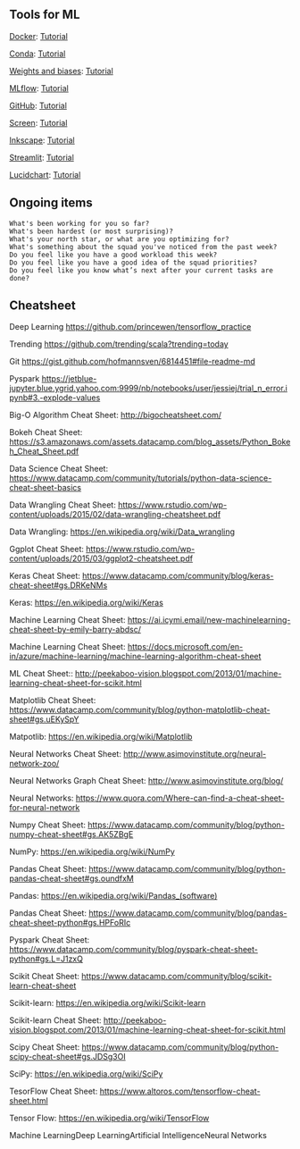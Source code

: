 ## Tools for ML

[Docker](https://www.docker.com/): [Tutorial](https://aws.amazon.com/blogs/opensource/why-use-docker-containers-for-machine-learning-development/)

[Conda](https://docs.conda.io/en/latest/): [Tutorial](https://conda.io/projects/conda/en/latest/user-guide/getting-started.html#starting-conda)

[Weights and biases](https://wandb.ai/site): [Tutorial](https://docs.wandb.ai/quickstart)

[MLflow](https://mlflow.org/): [Tutorial](https://www.mlflow.org/docs/latest/tutorials-and-examples/tutorial.html)

[GitHub](https://github.com/): [Tutorial](https://guides.github.com/activities/hello-world/)

[Screen](https://linuxize.com/post/how-to-use-linux-screen/): [Tutorial](https://www.geeksforgeeks.org/screen-command-in-linux-with-examples/)

[Inkscape](https://inkscape.org/): [Tutorial](https://inkscape.org/learn/tutorials/)

[Streamlit](https://streamlit.io/): [Tutorial](https://builtin.com/machine-learning/streamlit-tutorial)

[Lucidchart](https://www.lucidchart.com/pages/): [Tutorial](https://www.lucidchart.com/pages/tour)

## Ongoing items

```
What's been working for you so far?
What's been hardest (or most surprising)?
What's your north star, or what are you optimizing for?
What's something about the squad you've noticed from the past week?
Do you feel like you have a good workload this week?
Do you feel like you have a good idea of the squad priorities?
Do you feel like you know what’s next after your current tasks are done?
```

##  Cheatsheet

Deep Learning https://github.com/princewen/tensorflow_practice

Trending https://github.com/trending/scala?trending=today

Git https://gist.github.com/hofmannsven/6814451#file-readme-md

Pyspark https://jetblue-jupyter.blue.ygrid.yahoo.com:9999/nb/notebooks/user/jessiej/trial_n_error.ipynb#3.-explode-values

Big-O Algorithm Cheat Sheet: http://bigocheatsheet.com/

Bokeh Cheat Sheet: https://s3.amazonaws.com/assets.datacamp.com/blog_assets/Python_Bokeh_Cheat_Sheet.pdf

Data Science Cheat Sheet: https://www.datacamp.com/community/tutorials/python-data-science-cheat-sheet-basics

Data Wrangling Cheat Sheet: https://www.rstudio.com/wp-content/uploads/2015/02/data-wrangling-cheatsheet.pdf

Data Wrangling: https://en.wikipedia.org/wiki/Data_wrangling

Ggplot Cheat Sheet: https://www.rstudio.com/wp-content/uploads/2015/03/ggplot2-cheatsheet.pdf

Keras Cheat Sheet: https://www.datacamp.com/community/blog/keras-cheat-sheet#gs.DRKeNMs

Keras: https://en.wikipedia.org/wiki/Keras

Machine Learning Cheat Sheet: https://ai.icymi.email/new-machinelearning-cheat-sheet-by-emily-barry-abdsc/

Machine Learning Cheat Sheet: https://docs.microsoft.com/en-in/azure/machine-learning/machine-learning-algorithm-cheat-sheet

ML Cheat Sheet:: http://peekaboo-vision.blogspot.com/2013/01/machine-learning-cheat-sheet-for-scikit.html

Matplotlib Cheat Sheet: https://www.datacamp.com/community/blog/python-matplotlib-cheat-sheet#gs.uEKySpY

Matpotlib: https://en.wikipedia.org/wiki/Matplotlib

Neural Networks Cheat Sheet: http://www.asimovinstitute.org/neural-network-zoo/

Neural Networks Graph Cheat Sheet: http://www.asimovinstitute.org/blog/

Neural Networks: https://www.quora.com/Where-can-find-a-cheat-sheet-for-neural-network

Numpy Cheat Sheet: https://www.datacamp.com/community/blog/python-numpy-cheat-sheet#gs.AK5ZBgE

NumPy: https://en.wikipedia.org/wiki/NumPy

Pandas Cheat Sheet: https://www.datacamp.com/community/blog/python-pandas-cheat-sheet#gs.oundfxM

Pandas: https://en.wikipedia.org/wiki/Pandas_(software)

Pandas Cheat Sheet: https://www.datacamp.com/community/blog/pandas-cheat-sheet-python#gs.HPFoRIc

Pyspark Cheat Sheet: https://www.datacamp.com/community/blog/pyspark-cheat-sheet-python#gs.L=J1zxQ

Scikit Cheat Sheet: https://www.datacamp.com/community/blog/scikit-learn-cheat-sheet

Scikit-learn: https://en.wikipedia.org/wiki/Scikit-learn

Scikit-learn Cheat Sheet: http://peekaboo-vision.blogspot.com/2013/01/machine-learning-cheat-sheet-for-scikit.html

Scipy Cheat Sheet: https://www.datacamp.com/community/blog/python-scipy-cheat-sheet#gs.JDSg3OI

SciPy: https://en.wikipedia.org/wiki/SciPy

TesorFlow Cheat Sheet: https://www.altoros.com/tensorflow-cheat-sheet.html

Tensor Flow: https://en.wikipedia.org/wiki/TensorFlow

Machine LearningDeep LearningArtificial IntelligenceNeural Networks
